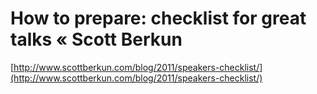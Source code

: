 <!--
id: 4721330126
link: http://tumblr.atmos.org/post/4721330126/how-to-prepare-checklist-for-great-talks-scott
slug: how-to-prepare-checklist-for-great-talks-scott
date: Mon Apr 18 2011 09:56:38 GMT-0700 (PDT)
publish: 2011-04-018
tags: 
title: How to prepare: checklist for great talks « Scott Berkun
-->


How to prepare: checklist for great talks « Scott Berkun
========================================================

[http://www.scottberkun.com/blog/2011/speakers-checklist/](http://www.scottberkun.com/blog/2011/speakers-checklist/)


